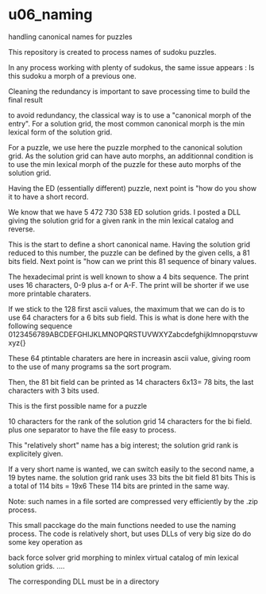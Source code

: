 # u06_naming
handling canonical names for puzzles

This repository is created to process names of sudoku puzzles.

In any process working with plenty of sudokus, the same issue appears :
Is this sudoku a morph of a previous one. 

Cleaning the redundancy is important
to save processing time
to build the final result 

to avoid redundancy, the classical way is to use a "canonical  morph of the entry". 
For a solution grid, the most common canonical morph is the min lexical form of the solution grid.

For a puzzle, we use here the puzzle morphed to the canonical solution grid.
As the solution grid can have auto morphs, an additionnal condition is to use the min lexical morph of the puzzle for these auto morphs of the solution grid.

Having the ED (essentially different) puzzle, next point is "how do you show it to have a short record.

We know that we have 5 472 730 538 ED solution grids. 
I posted a DLL giving the solution grid for a given rank in the min lexical catalog and reverse.

This is the start to define a short canonical name.
Having the solution grid reduced to this number, the puzzle can be defined by the given cells, a 81 bits field.
Next point is "how can we print this 81 sequence of binary values.

The hexadecimal print is well known to show a 4 bits sequence. The print uses 16 characters, 0-9 plus a-f or A-F.
The print will be shorter if we use more printable charaters.

If we stick to the 128 first ascii values, the maximum that we can do is to use 64 characters for a 6 bits sub field.
This is what is done here with the following sequence 
0123456789ABCDEFGHIJKLMNOPQRSTUVWXYZabcdefghijklmnopqrstuvwxyz{}

These 64 ptintable charaters are here in increasin ascii value, giving room to the use of many programs sa the sort program.

Then, the 81 bit field can be printed as 14 characters
6x13= 78 bits, the last characters with 3 bits used.

This is the first possible name for a puzzle

10 characters for the rank of the solution grid
14 characters for the bi field.
plus one separator to have the file easy to process.

This "relatively short" name has a big interest; the solution grid rank is explicitely given.

If a very short name is wanted, we can switch easily to the second name, a 19 bytes name.
the solution grid rank uses 33 bits the bit field 81 bits
This is a total of 114 bits = 19x6
These 114 bits are printed in the same way.

Note: such names in a file sorted are compressed very efficiently by the .zip process.


This small pacckage do the main functions needed to use the naming process.
The code is relatively short, but uses DLLs of very big size do do some key operation as 

back force solver
grid morphing to minlex
virtual catalog of min lexical solution grids.
....

The corresponding DLL must be in a directory 











